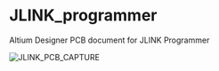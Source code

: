 # JLINK_programmer
Altium Designer PCB document for JLINK Programmer 


![JLINK_PCB_CAPTURE](https://github.com/parhamsoltani/JLINK_programmer/assets/70743729/9b436b38-711d-4483-9215-2ba1b715c911)
